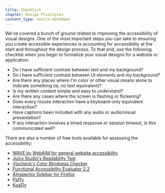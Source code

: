 ```yaml
---
title: Checklist
chapter: Design Principles
content_type: text/x-markdown
---
```

We've covered a bunch of ground related to improving the accessibility of visual designs. One of the most important steps you can take to ensuring you create accessible experiences is accounting for accessibility at the start and throughout the design process. To that end, use the following checklist when you begin to formalize your visual designs for a website or application:

- Do I have sufficient contrast between text and my background?
- Do I have sufficient contrast between UI elements and my background?
- Are there any places where I'm color or other visual means alone to indicate something (ie, no text equivalent)?
- Is my written content simple and easy to understand?
- Are there any cases where the screen is flashing or flickering?
- Does every mouse interaction have a keyboard-only equivalent interaction?
- Have captions been included with any audio or audio/visual presentation?
- If any interaction involves a timed response or session timeout, is this communicated well?

There are also a number of free tools available for assessing the accessibility:

- [WAVE by WebAIM for general website accessibility](http://wave.webaim.org/)
- [Juicy Studio's Readability Test](http://juicystudio.com/services/readability.php)
- [Vischeck's Color Blindness Checker](http://www.vischeck.com/)
- [Functional Accessibility Evaluator 2.2](https://fae.disability.illinois.edu)
- [AInspector Sidebar for Firefox](http://ainspector.github.io)
- [Pa11y](http://pa11y.org)
- [Koa11y](https://open-indy.github.io/Koa11y)